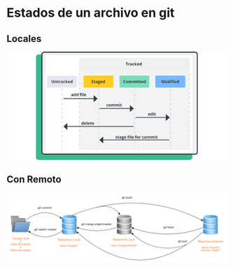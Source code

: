 # Estados de un archivo en git

## Locales

![Estados locales](/assets/git_states.png)


## Con Remoto

![Estados remotos](/assets/repositorios.png)
